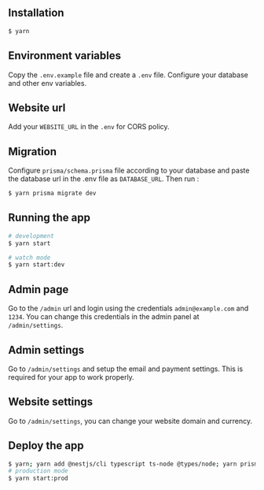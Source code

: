 ## Installation

```bash
$ yarn
```

## Environment variables

Copy the `.env.example` file and create a `.env` file. Configure your database and other env variables.

## Website url

Add your `WEBSITE_URL` in the `.env` for CORS policy.

## Migration

Configure `prisma/schema.prisma` file according to your database and paste the database url in the .env file as `DATABASE_URL`.
Then run :

```bash
$ yarn prisma migrate dev
```

## Running the app

```bash
# development
$ yarn start

# watch mode
$ yarn start:dev

```

## Admin page

Go to the `/admin` url and login using the credentials `admin@example.com` and `1234`. You can change this credentials in the admin panel at `/admin/settings`.

## Admin settings

Go to `/admin/settings` and setup the email and payment settings. This is required for your app to work properly.

## Website settings

Go to `/admin/settings`, you can change your website domain and currency.

## Deploy the app

```bash
$ yarn; yarn add @nestjs/cli typescript ts-node @types/node; yarn prisma migrate deploy; yarn prisma db seed; yarn build
# production mode
$ yarn start:prod
```
